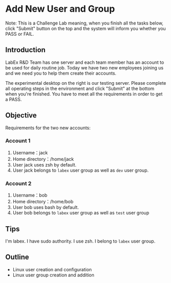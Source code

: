 # Add New User and Group


Note: This is a Challenge Lab meaning, when you finish all the tasks below, click "Submit" button on the top and the system will inform you whether you PASS or FAIL. 


## Introduction

LabEx R&D Team has one server and each team member has an account to be used for daily routine job. Today we have two new employees joining us and we need you to help them create their accounts. 

The experimental desktop on the right is our testing server. Please complete all operating steps in the environment and click "Submit" at the bottom when you're finished. You have to meet all the requirements in order to get a PASS.

## Objective

Requirements for the two new accounts: 

### Account 1

1. Username：jack 
2. Home directory：/home/jack 
3. User jack uses zsh by default.
4. User jack belongs to `labex` user group as well as `dev` user group.

### Account 2

1. Username：bob
2. Home directory：/home/bob
3. User bob uses bash by default.
4. User bob belongs to `labex` user group as well as `test` user group

## Tips

I'm labex. I have sudo authority. I use zsh. I belong to `labex` user group.

## Outline

* Linux user creation and configuration
* Linux user group creation and addition

